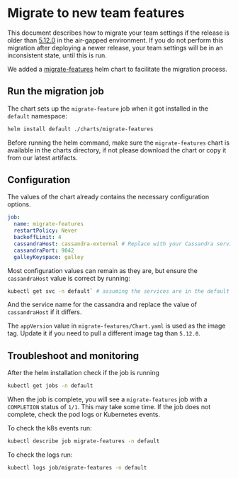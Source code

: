 # Migrate to new team features

This document describes how to migrate your team settings if the release is older than [5.12.0](https://docs.wire.com/latest/changelog/changelog.html#2025-03-06-chart-release-5120) in the air-gapped environment. If you do not perform this migration after deploying a newer release, your team settings will be in an inconsistent state, until this is run.

We added a [migrate-features](https://github.com/wireapp/helm-charts/tree/main/charts/migrate-faciliate) helm chart to facilitate the migration process.

## Run the migration job

The chart sets up the `migrate-feature` job when it got installed in the `default` namespace:

  ```sh
  helm install default ./charts/migrate-features
  ```
 
 Before running the helm command, make sure the `migrate-features` chart is available in the charts directory, if not please download the chart or copy it from our latest artifacts.

 ## Configuration

 The values of the chart already contains the necessary configuration options.

 ```yaml
 job:
   name: migrate-features
   restartPolicy: Never
   backoffLimit: 4
   cassandraHost: cassandra-external # Replace with your Cassandra service name `kubectl get svc -n default`
   cassandraPort: 9042
   galleyKeyspace: galley
 ```
Most configuration values can remain as they are, but ensure the `cassandraHost` value is correct by running:

```sh
kubectl get svc -n default` # assuming the services are in the default namespace
```
And the service name for the cassandra and replace the value of `cassandraHost` if it differs.

The `appVersion` value in `migrate-features/Chart.yaml` is used as the image tag. Update it if you need to pull a different image tag than `5.12.0`.

## Troubleshoot and monitoring

After the helm installation check if the job is running

```sh
kubectl get jobs -n default
```

When the job is complete, you will see a `migrate-features` job with a `COMPLETION` status of `1/1`. This may take some time. If the job does not complete, check the pod logs or Kubernetes events.

To check the k8s events run:

```sh
kubectl describe job migrate-features -n default
```

To check the logs run:

```sh
kubectl logs job/migrate-features -n default
```